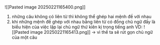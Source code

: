 ![[Pasted image 20250221165400.png]]
1. những câu không có liên từ thì không thể ghép hai mệnh đề với nhau
2. khi những mệnh đề ghép với nhau bằng liên từ có đồng chũ ngữ đấy là biểu hiện của việc lặp lại chủ ngữ thứ kiên kị trong tiếng anh
VD:
![[Pasted image 20250221165413.png]]
-> vì thế ta sẽ rút gọn chủ ngữ của một câu